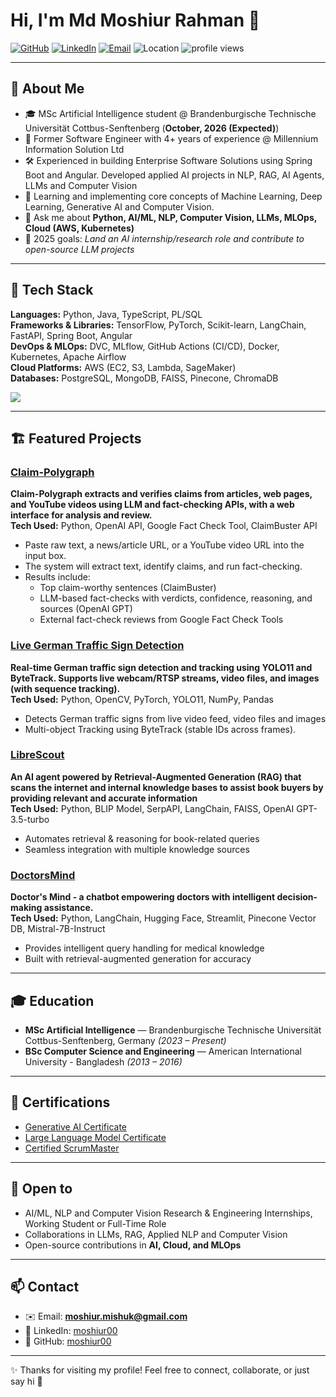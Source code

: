 # Hi, I'm Md Moshiur Rahman 👋

<p align="left">
  <a href="https://github.com/moshiur00"><img src="https://img.shields.io/badge/GitHub-moshiur00-181717?logo=github" alt="GitHub"></a>
  <a href="https://www.linkedin.com/in/moshiur00"><img src="https://img.shields.io/badge/LinkedIn-moshiur00-0A66C2?logo=linkedin&logoColor=white" alt="LinkedIn"></a>
  <a href="mailto:moshiur.mishuk@gmail.com"><img src="https://img.shields.io/badge/Email-moshiur.mishuk%40gmail.com-D14836?logo=gmail&logoColor=white" alt="Email"></a>
  <img src="https://img.shields.io/badge/Location-Cottbus,%20Germany-4CAF50?logo=google-maps&logoColor=white" alt="Location"/>
  <img src="https://komarev.com/ghpvc/?username=moshiur00&label=Visitors&color=0e75b6&style=flat" alt="profile views"/>
</p>

---

## 🚀 About Me

- 🎓 MSc Artificial Intelligence student @ Brandenburgische Technische Universität Cottbus-Senftenberg (**October, 2026 (Expected)**)
- 💼 Former Software Engineer with 4+ years of experience @ Millennium Information Solution Ltd
- 🛠️ Experienced in building Enterprise Software Solutions using Spring Boot and Angular. Developed applied AI projects in NLP, RAG, AI Agents, LLMs and Computer Vision
- 🌱 Learning and implementing core concepts of Machine Learning, Deep Learning, Generative AI and Computer Vision.
- 💬 Ask me about **Python, AI/ML, NLP, Computer Vision, LLMs, MLOps, Cloud (AWS, Kubernetes)**
- 🎯 2025 goals: _Land an AI internship/research role and contribute to open-source LLM projects_

---

## 🧰 Tech Stack

**Languages:** Python, Java, TypeScript, PL/SQL  
**Frameworks & Libraries:** TensorFlow, PyTorch, Scikit-learn, LangChain, FastAPI, Spring Boot, Angular  
**DevOps & MLOps:** DVC, MLflow, GitHub Actions (CI/CD), Docker, Kubernetes, Apache Airflow   
**Cloud Platforms:** AWS (EC2, S3, Lambda, SageMaker)  
**Databases:** PostgreSQL, MongoDB, FAISS, Pinecone, ChromaDB

<p>
  <img src="https://skillicons.dev/icons?i=python,java,ts,react,angular,spring,fastapi,tensorflow,pytorch,aws,docker,kubernetes,postgres,mongodb,git,airflow&perline=9"/>
</p>

---

## 🏗️ Featured Projects

### [Claim-Polygraph](https://github.com/moshiur00/Claim-Polygraph)
**Claim-Polygraph extracts and verifies claims from articles, web pages, and YouTube videos using LLM and fact-checking APIs, with a web interface for analysis and review.**  
**Tech Used:** Python, OpenAI API, Google Fact Check Tool, ClaimBuster API

- Paste raw text, a news/article URL, or a YouTube video URL into the input box.
- The system will extract text, identify claims, and run fact-checking.
- Results include:
    - Top claim-worthy sentences (ClaimBuster)
    - LLM-based fact-checks with verdicts, confidence, reasoning, and sources (OpenAI GPT)
    - External fact-check reviews from Google Fact Check Tools

### [Live German Traffic Sign Detection](https://github.com/moshiur00/Live-German-Traffic-Sign-Detection)
**Real-time German traffic sign detection and tracking using YOLO11 and ByteTrack. Supports live webcam/RTSP streams, video files, and images (with sequence tracking).**  
**Tech Used:** Python, OpenCV, PyTorch, YOLO11, NumPy, Pandas

- Detects German traffic signs from live video feed, video files and images
- Multi-object Tracking using ByteTrack (stable IDs across frames).

### [LibreScout](https://github.com/moshiur00/LibreScout)
**An AI agent powered by Retrieval-Augmented Generation (RAG) that scans the internet and internal knowledge bases to assist book buyers by providing relevant and accurate information**  
**Tech Used:** Python, BLIP Model, SerpAPI, LangChain, FAISS, OpenAI GPT-3.5-turbo

- Automates retrieval & reasoning for book-related queries
- Seamless integration with multiple knowledge sources

### [DoctorsMind](https://github.com/moshiur00/DoctorsMind)
**Doctor's Mind - a chatbot empowering doctors with intelligent decision-making assistance.**  
**Tech Used:** Python, LangChain, Hugging Face, Streamlit, Pinecone Vector DB, Mistral-7B-Instruct

- Provides intelligent query handling for medical knowledge
- Built with retrieval-augmented generation for accuracy


---

## 🎓 Education

- **MSc Artificial Intelligence** — Brandenburgische Technische Universität Cottbus-Senftenberg, Germany _(2023 – Present)_
- **BSc Computer Science and Engineering** — American International University - Bangladesh _(2013 – 2016)_

---

## 📜 Certifications

- [Generative AI Certificate](<https://www.cloudskillsboost.google/public_profiles/b6a9bddf-6622-4ec2-8c10-6a739e043499/badges/15006444>)  
- [Large Language Model Certificate](<https://www.cloudskillsboost.google/public_profiles/b6a9bddf-6622-4ec2-8c10-6a739e043499/badges/14976565>)  
- [Certified ScrumMaster](<https://certification.scrumalliance.org/accounts/1645206-md-moshiur-rahman/certifications/1946115-csm>)  
---

## 🤝 Open to

- AI/ML, NLP and Computer Vision Research & Engineering Internships, Working Student or Full-Time Role 
- Collaborations in LLMs, RAG, Applied NLP and Computer Vision
- Open-source contributions in **AI, Cloud, and MLOps**

---

## 📫 Contact

- ✉️ Email: **moshiur.mishuk@gmail.com**
- 💼 LinkedIn: [moshiur00](https://www.linkedin.com/in/moshiur00)
- 🐙 GitHub: [moshiur00](https://github.com/moshiur00)


---

✨ Thanks for visiting my profile! Feel free to connect, collaborate, or just say hi 🚀
